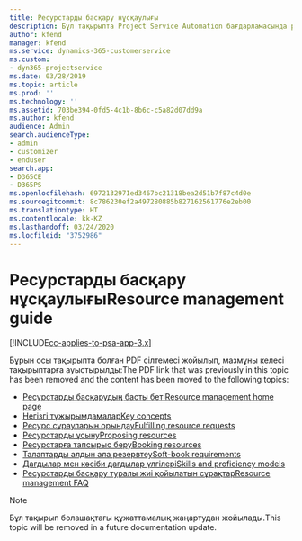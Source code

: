 ```yaml
---
title: Ресурстарды басқару нұсқаулығы
description: Бұл тақырыпта Project Service Automation бағдарламасында ресурстарды басқару туралы ақпаратқа сілтемелер берілген
author: kfend
manager: kfend
ms.service: dynamics-365-customerservice
ms.custom:
- dyn365-projectservice
ms.date: 03/28/2019
ms.topic: article
ms.prod: ''
ms.technology: ''
ms.assetid: 703be394-0fd5-4c1b-8b6c-c5a82d07dd9a
ms.author: kfend
audience: Admin
search.audienceType:
- admin
- customizer
- enduser
search.app:
- D365CE
- D365PS
ms.openlocfilehash: 6972132971ed3467bc21318bea2d51b7f87c4d0e
ms.sourcegitcommit: 8c786230ef2a497280885b827162561776e2eb00
ms.translationtype: HT
ms.contentlocale: kk-KZ
ms.lasthandoff: 03/24/2020
ms.locfileid: "3752986"
---
```

# <a name="resource-management-guide"></a><span data-ttu-id="79f49-103">Ресурстарды басқару нұсқаулығы</span><span class="sxs-lookup"><span data-stu-id="79f49-103">Resource management guide</span></span>

[!INCLUDE[cc-applies-to-psa-app-3.x](../../includes/cc-applies-to-psa-app-3x.md)]

<span data-ttu-id="79f49-104">Бұрын осы тақырыпта болған PDF сілтемесі жойылып, мазмұны келесі тақырыптарға ауыстырылды:</span><span class="sxs-lookup"><span data-stu-id="79f49-104">The PDF link that was previously in this topic has been removed and the content has been moved to the following topics:</span></span>

- [<span data-ttu-id="79f49-105">Ресурстарды басқарудың басты беті</span><span class="sxs-lookup"><span data-stu-id="79f49-105">Resource management home page</span></span>](../resource-management-home-page.md)
- [<span data-ttu-id="79f49-106">Негізгі тұжырымдамалар</span><span class="sxs-lookup"><span data-stu-id="79f49-106">Key concepts</span></span>](../reports-key-concepts.md)
- [<span data-ttu-id="79f49-107">Ресурс сұрауларын орындау</span><span class="sxs-lookup"><span data-stu-id="79f49-107">Fulfilling resource requests</span></span>](../resource-management-fulfill-requests.md)
- [<span data-ttu-id="79f49-108">Ресурстарды ұсыну</span><span class="sxs-lookup"><span data-stu-id="79f49-108">Proposing resources</span></span>](../resource-management-propose-resources.md)
- [<span data-ttu-id="79f49-109">Ресурстарға тапсырыс беру</span><span class="sxs-lookup"><span data-stu-id="79f49-109">Booking resources</span></span>](../resource-management-book-resources-scheduleboard.md)
- [<span data-ttu-id="79f49-110">Талаптарды алдын ала резервтеу</span><span class="sxs-lookup"><span data-stu-id="79f49-110">Soft-book requirements</span></span>](../resource-management-softbook-requirements.md)
- [<span data-ttu-id="79f49-111">Дағдылар мен кәсіби дағдылар үлгілері</span><span class="sxs-lookup"><span data-stu-id="79f49-111">Skills and proficiency models</span></span>](../resource-management-skills-proficiency.md)
- [<span data-ttu-id="79f49-112">Ресурстарды басқару туралы жиі қойылатын сұрақтар</span><span class="sxs-lookup"><span data-stu-id="79f49-112">Resource management FAQ</span></span>](../resource-management-faq.md)

> [!NOTE]
> <span data-ttu-id="79f49-113">Бұл тақырып болашақтағы құжаттамалық жаңартудан жойылады.</span><span class="sxs-lookup"><span data-stu-id="79f49-113">This topic will be removed in a future documentation update.</span></span> 
